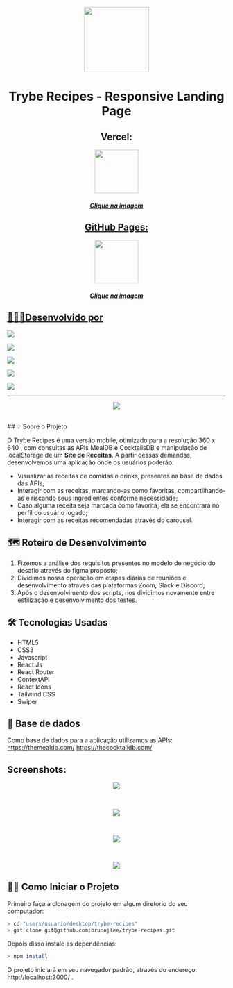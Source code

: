 <p align="center"><img width='150px' src='https://github.com/brunojlee/trybe-recipes/blob/main/src/images/readmeAnimation.gif' />
<h1 align="center"> Trybe Recipes - Responsive Landing Page </h1>
<h2 align="center">Vercel:</h2>
 
 <div align="center">
   <a href="https://brunojlee-trybe-recipes.vercel.app/" target="_blank">
    <img width='100px' src='https://github.com/brunojlee/trybe-recipes/blob/main/src/images/logo.svg' target="_blank" />
 </div>
 
<h5 align="center">Clique na imagem</h5>
 
 <h2 align="center">GitHub Pages:</h2>
 
 <div align="center">
   <a href="https://brunojlee.github.io/trybe-recipes/" target="_blank">
    <img width='100px' src='https://github.com/brunojlee/trybe-recipes/blob/main/src/images/logo.svg' target="_blank" />
 </div>
 
<h5 align="center">Clique na imagem</h5>
  
## 👩🏾‍💻Desenvolvido por


<a href="https://www.linkedin.com/in/brunojlee/" target="_blank"><img src="https://img.shields.io/badge/-BrunoJLee-%230077B5?style=for-the-badge&logo=linkedin&logoColor=white" target="_blank"></a>

<a href="https://www.linkedin.com/in/eduardomuchak/" target="_blank"><img src="https://img.shields.io/badge/-Eduardo Muchak-%230077B5?style=for-the-badge&logo=linkedin&logoColor=white" target="_blank"></a>

<a href="https://www.linkedin.com/in/leonardo-begnossi-41580a127/" target="_blank"><img src="https://img.shields.io/badge/-Leonardo Begnossi-%230077B5?style=for-the-badge&logo=linkedin&logoColor=white" target="_blank"></a>

<a href="https://www.linkedin.com/in/leonardo-begnossi-41580a127/" target="_blank"><img src="https://img.shields.io/badge/-Leonardo Diman-%230077B5?style=for-the-badge&logo=linkedin&logoColor=white" target="_blank"></a>

<a href="https://www.linkedin.com/in/jordaorafaela/" target="_blank"><img src="https://img.shields.io/badge/-Rafaela Jordão-%230077B5?style=for-the-badge&logo=linkedin&logoColor=white" target="_blank"></a> 

---
<p align="center">
 <a href="https://brunojlee-trybe-recipes.vercel.app/" target="_blank">
  <img 
    src="./screenshots/mobile.gif"
  >
 </a>
</p>
</br>
## 💡 Sobre o Projeto

O Trybe Recipes é uma versão mobile, otimizado para a resolução 360 x 640 , com consultas as APIs MealDB e CocktailsDB e manipulação de localStorage de um **Site de Receitas**.
A partir dessas demandas, desenvolvemos uma aplicação onde os usuários poderão:

- Visualizar as receitas de comidas e drinks, presentes na base de dados das APIs;
- Interagir com as receitas, marcando-as como favoritas, compartilhando-as e riscando seus ingredientes conforme necessidade;
- Caso alguma receita seja marcada como favorita, ela se encontrará no perfil do usuário logado;
- Interagir com as receitas recomendadas através do carousel.

## 🗺 Roteiro de Desenvolvimento

1. Fizemos a análise dos requisitos presentes no modelo de negócio do desafio através do figma proposto;
2. Dividimos nossa operação em etapas diárias de reuniões e desenvolvimento através das plataformas Zoom, Slack e Discord;
3. Após o desenvolvimento dos scripts, nos dividimos novamente entre estilização e desenvolvimento dos testes.

## 🛠 Tecnologias Usadas

- HTML5
- CSS3
- Javascript
- React.Js
- React Router
- ContextAPI
- React Icons
- Tailwind CSS
- Swiper


## 🎲 Base de dados

Como base de dados para a aplicação utilizamos as APIs:
https://themealdb.com/
https://thecocktaildb.com/

## Screenshots:

<p align="center">
  <img 
    src="./screenshots/loginPage.png"
  >
</p>
</br>
<p align="center">
  <img 
    src="./screenshots/explorePage.png"
  >
</p>
</br>
<p align="center">
  <img 
    src="./screenshots/profilePage.png"
  >
</p>
</br>
<p align="center">
  <img 
    src="./screenshots/recipeDetailsPage.png"
  >
</p>

## 🧙‍♂️ Como Iniciar o Projeto

Primeiro faça a clonagem do projeto em algum diretorio do seu computador:

```bash
> cd "users/usuario/desktop/trybe-recipes"
> git clone git@github.com:brunojlee/trybe-recipes.git
```

Depois disso instale as dependências:

```bash
> npm install
```

O projeto iniciará em seu navegador padrão, através do endereço: http://localhost:3000/ .
